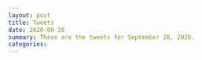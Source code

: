 ```yaml
---
layout: post
title: Tweets
date: 2020-09-28
summary: These are the tweets for September 28, 2020.
categories:
---
```


